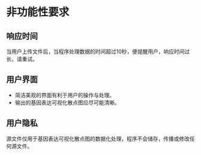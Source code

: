 # 非功能性要求

## 响应时间

  当用户上传文件后，当程序处理数据的时间超过10秒，便提醒用户，响应时间过长，请重试。

## 用户界面

- 简洁美观的界面有利于用户的操作与处理。
- 输出的基因表达可视化散点图应尽可能清晰。

## 用户隐私

  源文件仅用于基因表达可视化散点图的数据化处理，程序不会储存，传播或修改任何源文件。

